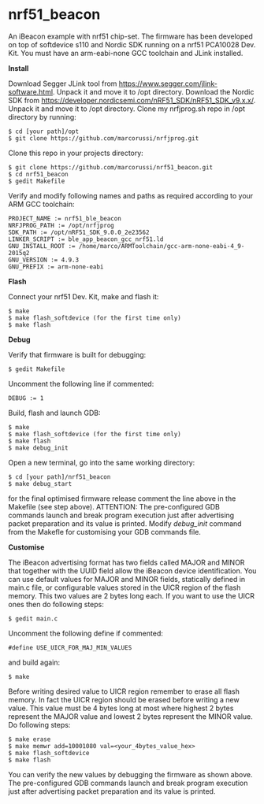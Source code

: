 # nrf51_beacon
An iBeacon example with nrf51 chip-set.
The firmware has been developed on top of softdevice s110 and Nordic SDK running on a nrf51 PCA10028 Dev. Kit.
You must have an arm-eabi-none GCC toolchain and JLink installed.


**Install**

Download Segger JLink tool from https://www.segger.com/jlink-software.html. Unpack it and move it to /opt directory.
Download the Nordic SDK from https://developer.nordicsemi.com/nRF51_SDK/nRF51_SDK_v9.x.x/. Unpack it and move it to /opt directory.
Clone my nrfjprog.sh repo in /opt directory by running:

    $ cd [your path]/opt
    $ git clone https://github.com/marcorussi/nrfjprog.git

Clone this repo in your projects directory:

    $ git clone https://github.com/marcorussi/nrf51_beacon.git
    $ cd nrf51_beacon
    $ gedit Makefile

Verify and modify following names and paths as required according to your ARM GCC toolchain:

```
PROJECT_NAME := nrf51_ble_beacon
NRFJPROG_PATH := /opt/nrfjprog
SDK_PATH := /opt/nRF51_SDK_9.0.0_2e23562
LINKER_SCRIPT := ble_app_beacon_gcc_nrf51.ld
GNU_INSTALL_ROOT := /home/marco/ARMToolchain/gcc-arm-none-eabi-4_9-2015q2
GNU_VERSION := 4.9.3
GNU_PREFIX := arm-none-eabi
```


**Flash**

Connect your nrf51 Dev. Kit, make and flash it:
 
    $ make
    $ make flash_softdevice (for the first time only)
    $ make flash


**Debug**

Verify that firmware is built for debugging:

    $ gedit Makefile

Uncomment the following line if commented:

```
DEBUG := 1
```

Build, flash and launch GDB:

    $ make
    $ make flash_softdevice (for the first time only)
    $ make flash
    $ make debug_init

Open a new terminal, go into the same working directory:

    $ cd [your path]/nrf51_beacon
    $ make debug_start

for the final optimised firmware release comment the line above in the Makefile (see step above).
ATTENTION: The pre-configured GDB commands launch and break program execution just after advertising packet preparation and its value is printed.
Modify *debug_init* command from the Makefle for customising your GDB commands file.


**Customise**

The iBeacon advertising format has two fields called MAJOR and MINOR that together with the UUID field allow the iBeacon device identification.
You can use default values for MAJOR and MINOR fields, statically defined in main.c file, or configurable values stored in the UICR region of the flash memory. This two values are 2 bytes long each. If you want to use the UICR ones then do following steps:

    $ gedit main.c

Uncomment the following define if commented:

```
#define USE_UICR_FOR_MAJ_MIN_VALUES
```

and build again:

    $ make

Before writing desired value to UICR region remember to erase all flash memory. In fact the UICR region should be erased before writing a new value. This value must be 4 bytes long at most where highest 2 bytes represent the MAJOR value and lowest 2 bytes represent the MINOR value.
Do following steps:

    $ make erase
    $ make memwr add=10001080 val=<your_4bytes_value_hex>
    $ make flash_softdevice
    $ make flash

You can verify the new values by debugging the firmware as shown above. The pre-configured GDB commands launch and break program execution just after advertising packet preparation and its value is printed.






